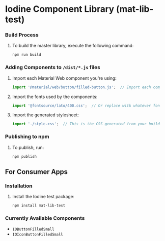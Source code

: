 

# Iodine Component Library (mat-lib-test)

### Build Process

1. To build the master library, execute the following command:
    ```bash
    npm run build
    ```

### Adding Components to `/dist/*.js` files

1. Import each Material Web component you're using:
    ```javascript
    import '@material/web/button/filled-button.js';  // Import each component being used
    ```

2. Import the fonts used by the components:
    ```javascript
    import '@fontsource/lato/400.css';  // Or replace with whatever fonts your components use
    ```

3. Import the generated stylesheet:
    ```javascript
    import './style.css';  // This is the CSS generated from your build process
    ```

### Publishing to npm

1. To publish, run:
    ```bash
    npm publish
    ```

## For Consumer Apps

### Installation

1. Install the Iodine test package:
    ```bash
    npm install mat-lib-test
    ```

### Currently Available Components

- `IOButtonFilledSmall`
- `IOIconButtonFilledSmall`

